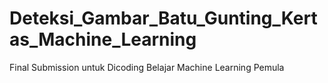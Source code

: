 # Deteksi_Gambar_Batu_Gunting_Kertas_Machine_Learning
Final Submission untuk Dicoding Belajar Machine Learning Pemula
